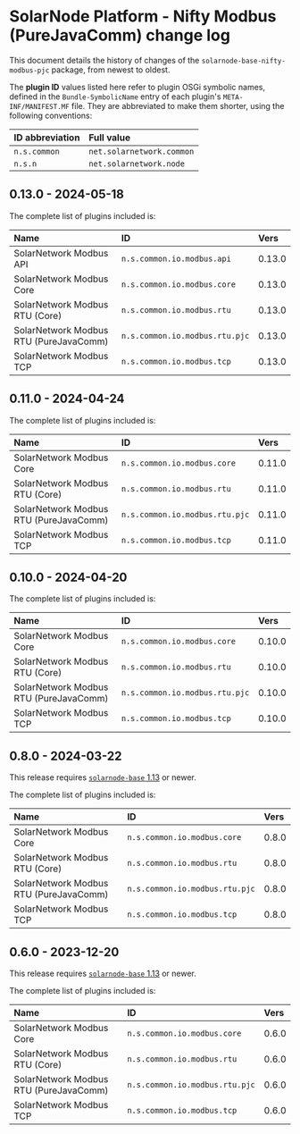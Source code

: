 # SolarNode Platform - Nifty Modbus (PureJavaComm) change log

This document details the history of changes of the `solarnode-base-nifty-modbus-pjc` package,
from newest to oldest.

The **plugin ID** values listed here refer to plugin OSGi symbolic names, defined in the
`Bundle-SymbolicName` entry of each plugin's `META-INF/MANIFEST.MF` file. They are abbreviated to
make them shorter, using the following conventions:

| ID abbreviation | Full value                |
|:----------------|:--------------------------|
| `n.s.common`    | `net.solarnetwork.common` |
| `n.s.n`         | `net.solarnetwork.node`   |

## 0.13.0 - 2024-05-18

The complete list of plugins included is:

| Name                                   | ID                             | Vers   |
|:---------------------------------------|:-------------------------------|:-------|
| SolarNetwork Modbus API                | `n.s.common.io.modbus.api`     | 0.13.0 |
| SolarNetwork Modbus Core               | `n.s.common.io.modbus.core`    | 0.13.0 |
| SolarNetwork Modbus RTU (Core)         | `n.s.common.io.modbus.rtu`     | 0.13.0 |
| SolarNetwork Modbus RTU (PureJavaComm) | `n.s.common.io.modbus.rtu.pjc` | 0.13.0 |
| SolarNetwork Modbus TCP                | `n.s.common.io.modbus.tcp`     | 0.13.0 |


## 0.11.0 - 2024-04-24

The complete list of plugins included is:

| Name                                   | ID                             | Vers   |
|:---------------------------------------|:-------------------------------|:-------|
| SolarNetwork Modbus Core               | `n.s.common.io.modbus.core`    | 0.11.0 |
| SolarNetwork Modbus RTU (Core)         | `n.s.common.io.modbus.rtu`     | 0.11.0 |
| SolarNetwork Modbus RTU (PureJavaComm) | `n.s.common.io.modbus.rtu.pjc` | 0.11.0 |
| SolarNetwork Modbus TCP                | `n.s.common.io.modbus.tcp`     | 0.11.0 |


## 0.10.0 - 2024-04-20

The complete list of plugins included is:

| Name                                   | ID                             | Vers   |
|:---------------------------------------|:-------------------------------|:-------|
| SolarNetwork Modbus Core               | `n.s.common.io.modbus.core`    | 0.10.0 |
| SolarNetwork Modbus RTU (Core)         | `n.s.common.io.modbus.rtu`     | 0.10.0 |
| SolarNetwork Modbus RTU (PureJavaComm) | `n.s.common.io.modbus.rtu.pjc` | 0.10.0 |
| SolarNetwork Modbus TCP                | `n.s.common.io.modbus.tcp`     | 0.10.0 |


## 0.8.0 - 2024-03-22

This release requires [`solarnode-base` 1.13][base-changelog] or newer.

The complete list of plugins included is:

| Name                                   | ID                             | Vers  |
|:---------------------------------------|:-------------------------------|:------|
| SolarNetwork Modbus Core               | `n.s.common.io.modbus.core`    | 0.8.0 |
| SolarNetwork Modbus RTU (Core)         | `n.s.common.io.modbus.rtu`     | 0.8.0 |
| SolarNetwork Modbus RTU (PureJavaComm) | `n.s.common.io.modbus.rtu.pjc` | 0.8.0 |
| SolarNetwork Modbus TCP                | `n.s.common.io.modbus.tcp`     | 0.8.0 |


## 0.6.0 - 2023-12-20

This release requires [`solarnode-base` 1.13][base-changelog] or newer.

The complete list of plugins included is:

| Name                                   | ID                             | Vers  |
|:---------------------------------------|:-------------------------------|:------|
| SolarNetwork Modbus Core               | `n.s.common.io.modbus.core`    | 0.6.0 |
| SolarNetwork Modbus RTU (Core)         | `n.s.common.io.modbus.rtu`     | 0.6.0 |
| SolarNetwork Modbus RTU (PureJavaComm) | `n.s.common.io.modbus.rtu.pjc` | 0.6.0 |
| SolarNetwork Modbus TCP                | `n.s.common.io.modbus.tcp`     | 0.6.0 |


[base-changelog]: ../../solarnode-base/debian/CHANGELOG.md
